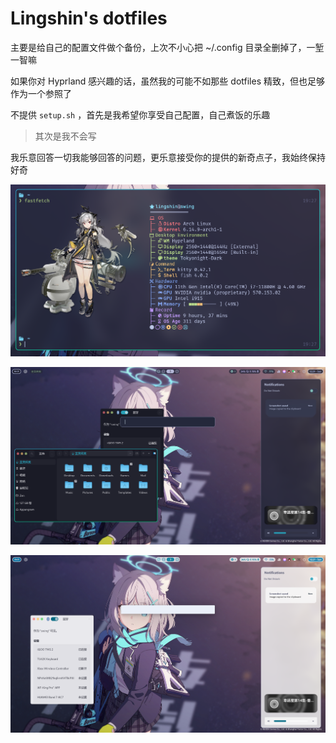 # Lingshin's dotfiles

主要是给自己的配置文件做个备份，上次不小心把 ~/.config 目录全删掉了，一堑一智嘛

如果你对 Hyprland 感兴趣的话，虽然我的可能不如那些 dotfiles 精致，但也足够作为一个参照了

不提供 `setup.sh` ，首先是我希望你享受自己配置，自己煮饭的乐趣

> 其次是我不会写

我乐意回答一切我能够回答的问题，更乐意接受你的提供的新奇点子，我始终保持好奇

![fastfetch](./fastfetch.png)

![desktop-dark-screenshot](./desktop-dark.png)

![desktop-light-screenshot](./desktop-light.png)
